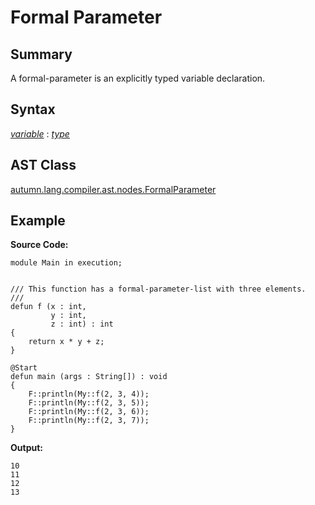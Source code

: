 # Formal Parameter

## Summary

A formal-parameter is an explicitly typed variable declaration.

## Syntax

<div class="syntax">
<i><a href="Variable.md">variable</a></i> : <i><a href="Type_Specifier.md">type</a></i><br>
</div>

## AST Class

[autumn.lang.compiler.ast.nodes.FormalParameter](https://www.mackenziehigh.com/autumn/javadoc/autumn/lang/compiler/ast/nodes/FormalParameter.html)

## Example

**Source Code:**

```plain
module Main in execution;


/// This function has a formal-parameter-list with three elements. 
///
defun f (x : int, 
         y : int, 
         z : int) : int
{
    return x * y + z;
}

@Start
defun main (args : String[]) : void
{
    F::println(My::f(2, 3, 4));
    F::println(My::f(2, 3, 5));
    F::println(My::f(2, 3, 6));
    F::println(My::f(2, 3, 7));
}
```

**Output:**

```plain
10
11
12
13
```

